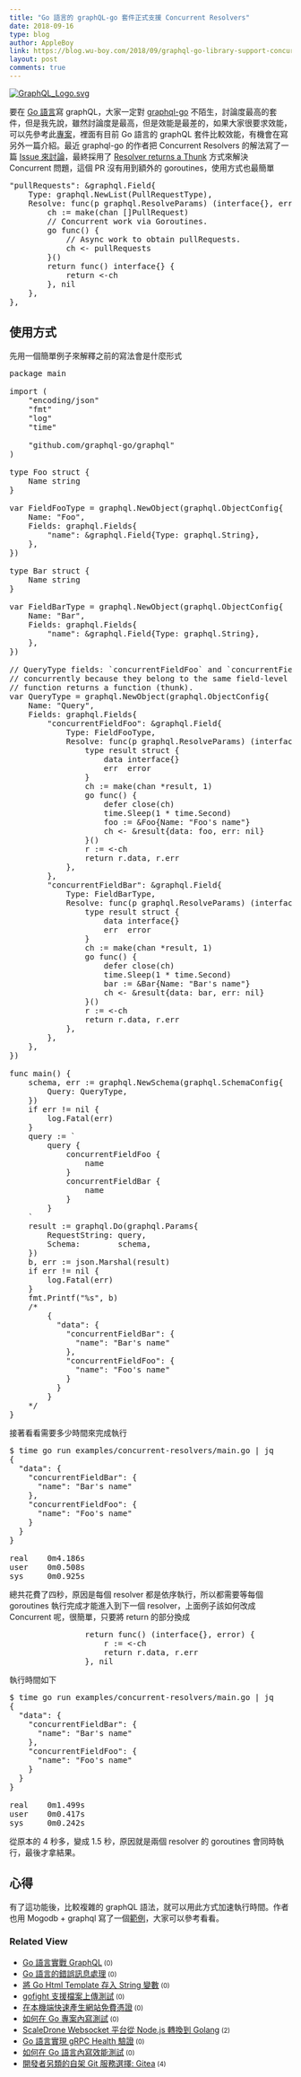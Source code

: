 ```yaml
---
title: "Go 語言的 graphQL-go 套件正式支援 Concurrent Resolvers"
date: 2018-09-16
type: blog
author: AppleBoy
link: https://blog.wu-boy.com/2018/09/graphql-go-library-support-concurrent-resolvers/
layout: post
comments: true
---
```


<a href="https://www.flickr.com/photos/appleboy/30836371338/in/dateposted-public/" title="GraphQL_Logo.svg"><img src="https://i2.wp.com/farm2.staticflickr.com/1852/30836371338_14b636b465_z.jpg?w=840&#038;ssl=1" alt="GraphQL_Logo.svg" data-recalc-dims="1" /></a>

要在 <a href="https://golang.org">Go 語言</a>寫 graphQL，大家一定對 <a href="https://github.com/graphql-go/graphql">graphql-go</a> 不陌生，討論度最高的套件，但是我先說，雖然討論度是最高，但是效能是最差的，如果大家很要求效能，可以先參考此<a href="https://github.com/appleboy/golang-graphql-benchmark">專案</a>，裡面有目前 Go 語言的 graphQL 套件比較效能，有機會在寫另外一篇介紹。最近 graphql-go 的作者把 Concurrent Resolvers 的解法寫了一篇 <a href="https://github.com/graphql-go/graphql/issues/389">Issue 來討論</a>，最終採用了 <a href="https://github.com/graphql-go/graphql/pull/388">Resolver returns a Thunk</a> 方式來解決 Concurrent 問題，這個 PR 沒有用到額外的 goroutines，使用方式也最簡單

<pre class="brush: go; title: ; notranslate">
&quot;pullRequests&quot;: &amp;graphql.Field{
    Type: graphql.NewList(PullRequestType),
    Resolve: func(p graphql.ResolveParams) (interface{}, error) {
        ch := make(chan []PullRequest)
        // Concurrent work via Goroutines.
        go func() {
            // Async work to obtain pullRequests.
            ch &lt;- pullRequests
        }()
        return func() interface{} {
            return &lt;-ch
        }, nil
    },
},
</pre>

<span id="more-7081"></span>

<h2>使用方式</h2>

先用一個簡單例子來解釋之前的寫法會是什麼形式

<pre class="brush: go; title: ; notranslate">
package main

import (
    &quot;encoding/json&quot;
    &quot;fmt&quot;
    &quot;log&quot;
    &quot;time&quot;

    &quot;github.com/graphql-go/graphql&quot;
)

type Foo struct {
    Name string
}

var FieldFooType = graphql.NewObject(graphql.ObjectConfig{
    Name: &quot;Foo&quot;,
    Fields: graphql.Fields{
        &quot;name&quot;: &amp;graphql.Field{Type: graphql.String},
    },
})

type Bar struct {
    Name string
}

var FieldBarType = graphql.NewObject(graphql.ObjectConfig{
    Name: &quot;Bar&quot;,
    Fields: graphql.Fields{
        &quot;name&quot;: &amp;graphql.Field{Type: graphql.String},
    },
})

// QueryType fields: `concurrentFieldFoo` and `concurrentFieldBar` are resolved
// concurrently because they belong to the same field-level and their `Resolve`
// function returns a function (thunk).
var QueryType = graphql.NewObject(graphql.ObjectConfig{
    Name: &quot;Query&quot;,
    Fields: graphql.Fields{
        &quot;concurrentFieldFoo&quot;: &amp;graphql.Field{
            Type: FieldFooType,
            Resolve: func(p graphql.ResolveParams) (interface{}, error) {
                type result struct {
                    data interface{}
                    err  error
                }
                ch := make(chan *result, 1)
                go func() {
                    defer close(ch)
                    time.Sleep(1 * time.Second)
                    foo := &amp;Foo{Name: &quot;Foo&#039;s name&quot;}
                    ch &lt;- &amp;result{data: foo, err: nil}
                }()
                r := &lt;-ch
                return r.data, r.err
            },
        },
        &quot;concurrentFieldBar&quot;: &amp;graphql.Field{
            Type: FieldBarType,
            Resolve: func(p graphql.ResolveParams) (interface{}, error) {
                type result struct {
                    data interface{}
                    err  error
                }
                ch := make(chan *result, 1)
                go func() {
                    defer close(ch)
                    time.Sleep(1 * time.Second)
                    bar := &amp;Bar{Name: &quot;Bar&#039;s name&quot;}
                    ch &lt;- &amp;result{data: bar, err: nil}
                }()
                r := &lt;-ch
                return r.data, r.err
            },
        },
    },
})

func main() {
    schema, err := graphql.NewSchema(graphql.SchemaConfig{
        Query: QueryType,
    })
    if err != nil {
        log.Fatal(err)
    }
    query := `
        query {
            concurrentFieldFoo {
                name
            }
            concurrentFieldBar {
                name
            }
        }
    `
    result := graphql.Do(graphql.Params{
        RequestString: query,
        Schema:        schema,
    })
    b, err := json.Marshal(result)
    if err != nil {
        log.Fatal(err)
    }
    fmt.Printf(&quot;%s&quot;, b)
    /*
        {
          &quot;data&quot;: {
            &quot;concurrentFieldBar&quot;: {
              &quot;name&quot;: &quot;Bar&#039;s name&quot;
            },
            &quot;concurrentFieldFoo&quot;: {
              &quot;name&quot;: &quot;Foo&#039;s name&quot;
            }
          }
        }
    */
}
</pre>

接著看看需要多少時間來完成執行

<pre class="brush: plain; title: ; notranslate">
$ time go run examples/concurrent-resolvers/main.go | jq
{
  &quot;data&quot;: {
    &quot;concurrentFieldBar&quot;: {
      &quot;name&quot;: &quot;Bar&#039;s name&quot;
    },
    &quot;concurrentFieldFoo&quot;: {
      &quot;name&quot;: &quot;Foo&#039;s name&quot;
    }
  }
}

real    0m4.186s
user    0m0.508s
sys     0m0.925s
</pre>

總共花費了四秒，原因是每個 resolver 都是依序執行，所以都需要等每個 goroutines 執行完成才能進入到下一個 resolver，上面例子該如何改成 Concurrent 呢，很簡單，只要將 return 的部分換成

<pre class="brush: go; title: ; notranslate">
                return func() (interface{}, error) {
                    r := &lt;-ch
                    return r.data, r.err
                }, nil
</pre>

執行時間如下

<pre class="brush: plain; title: ; notranslate">
$ time go run examples/concurrent-resolvers/main.go | jq
{
  &quot;data&quot;: {
    &quot;concurrentFieldBar&quot;: {
      &quot;name&quot;: &quot;Bar&#039;s name&quot;
    },
    &quot;concurrentFieldFoo&quot;: {
      &quot;name&quot;: &quot;Foo&#039;s name&quot;
    }
  }
}

real    0m1.499s
user    0m0.417s
sys     0m0.242s
</pre>

從原本的 4 秒多，變成 1.5 秒，原因就是兩個 resolver 的 goroutines 會同時執行，最後才拿結果。

<h2>心得</h2>

有了這功能後，比較複雜的 graphQL 語法，就可以用此方式加速執行時間。作者也用 Mogodb + graphql 寫了一個<a href="https://gist.github.com/chris-ramon/e90e245ae79d664ec2f22e4c5682ea3b">範例</a>，大家可以參考看看。
<div class="wp_rp_wrap  wp_rp_plain" ><div class="wp_rp_content"><h3 class="related_post_title">Related View</h3><ul class="related_post wp_rp"><li data-position="0" data-poid="in-7052" data-post-type="none" ><a href="https://blog.wu-boy.com/2018/07/graphql-in-go/" class="wp_rp_title">Go 語言實戰 GraphQL</a><small class="wp_rp_comments_count"> (0)</small><br /></li><li data-position="1" data-poid="in-6671" data-post-type="none" ><a href="https://blog.wu-boy.com/2017/03/error-handler-in-golang/" class="wp_rp_title">Go 語言的錯誤訊息處理</a><small class="wp_rp_comments_count"> (0)</small><br /></li><li data-position="2" data-poid="in-6963" data-post-type="none" ><a href="https://blog.wu-boy.com/2018/02/simply-output-go-html-template-execution-to-strings/" class="wp_rp_title">將 Go Html Template 存入 String 變數</a><small class="wp_rp_comments_count"> (0)</small><br /></li><li data-position="3" data-poid="in-7092" data-post-type="none" ><a href="https://blog.wu-boy.com/2018/09/gofight-support-upload-file-testing/" class="wp_rp_title">gofight 支援檔案上傳測試</a><small class="wp_rp_comments_count"> (0)</small><br /></li><li data-position="4" data-poid="in-7047" data-post-type="none" ><a href="https://blog.wu-boy.com/2018/07/mkcert-zero-config-tool-to-make-locally-trusted-development-certificates/" class="wp_rp_title">在本機端快速產生網站免費憑證</a><small class="wp_rp_comments_count"> (0)</small><br /></li><li data-position="5" data-poid="in-7021" data-post-type="none" ><a href="https://blog.wu-boy.com/2018/05/how-to-write-testing-in-golang/" class="wp_rp_title">如何在 Go 專案內寫測試</a><small class="wp_rp_comments_count"> (0)</small><br /></li><li data-position="6" data-poid="in-6385" data-post-type="none" ><a href="https://blog.wu-boy.com/2016/05/scaledrone-websocket-from-nodejs-to-go/" class="wp_rp_title">ScaleDrone Websocket 平台從 Node.js 轉換到 Golang</a><small class="wp_rp_comments_count"> (2)</small><br /></li><li data-position="7" data-poid="in-6877" data-post-type="none" ><a href="https://blog.wu-boy.com/2017/11/grpc-health-check-in-go/" class="wp_rp_title">Go 語言實現 gRPC Health 驗證</a><small class="wp_rp_comments_count"> (0)</small><br /></li><li data-position="8" data-poid="in-7040" data-post-type="none" ><a href="https://blog.wu-boy.com/2018/06/how-to-write-benchmark-in-go/" class="wp_rp_title">如何在 Go 語言內寫效能測試</a><small class="wp_rp_comments_count"> (0)</small><br /></li><li data-position="9" data-poid="in-6634" data-post-type="none" ><a href="https://blog.wu-boy.com/2017/01/new-git-code-hosting-option-gitea/" class="wp_rp_title">開發者另類的自架 Git 服務選擇: Gitea</a><small class="wp_rp_comments_count"> (4)</small><br /></li></ul></div></div>
